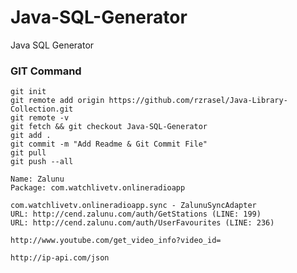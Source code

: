 # Java-SQL-Generator
Java SQL Generator


### GIT Command
```git_command
git init
git remote add origin https://github.com/rzrasel/Java-Library-Collection.git
git remote -v
git fetch && git checkout Java-SQL-Generator
git add .
git commit -m "Add Readme & Git Commit File"
git pull
git push --all
```
```zalunu_command
Name: Zalunu
Package: com.watchlivetv.onlineradioapp

com.watchlivetv.onlineradioapp.sync - ZalunuSyncAdapter
URL: http://cend.zalunu.com/auth/GetStations (LINE: 199)
URL: http://cend.zalunu.com/auth/UserFavourites (LINE: 236)

http://www.youtube.com/get_video_info?video_id=

http://ip-api.com/json
```